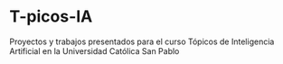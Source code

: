 # T-picos-IA
Proyectos y trabajos presentados para el curso Tópicos de Inteligencia Artificial en la Universidad Católica San Pablo
